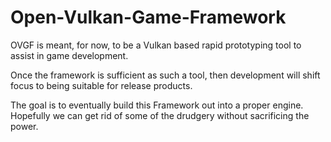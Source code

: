 # Open-Vulkan-Game-Framework

OVGF is meant, for now, to be a Vulkan based rapid prototyping tool to assist in game development.

Once the framework is sufficient as such a tool, then development will shift focus to being suitable for release products.

The goal is to eventually build this Framework out into a proper engine. Hopefully we can get rid of some of the drudgery without sacrificing the power.